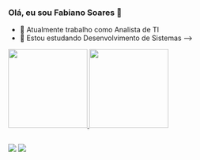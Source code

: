 ### Olá, eu sou Fabiano Soares 👋


- 🔭 Atualmente trabalho como Analista de TI
- 🌱 Estou estudando Desenvolvimento de Sistemas 
-->

<div>
  <a href="https://github.com/fabianofsoares">
  <img height="160em" src="https://github-readme-stats.vercel.app/api?username=fabianofsoares&show_icons=true&theme=dark&include_all_commits=true&count_private=true"/>
  <img height="160em" src="https://github-readme-stats.vercel.app/api/top-langs/?username=fabianofsoares&layout=compact&langs_count=16&theme=dark"/>
</div>

##

  <div>
    <a href="https://instagram.com/fabianofsoares1" target="_blank"><img src="https://img.shields.io/badge/-Instagram-%23E4405F?style=for-the-badge&logo=instagram&logoColor=white" target="_blank"></a>
    <a href="https://www.linkedin.com/in/fabianoferreirasoares" target="_blank"><img src="https://img.shields.io/badge/-LinkedIn-%230077B5?style=for-the-badge&logo=linkedin&logoColor=white" target="_blank"></a>
  <div>
